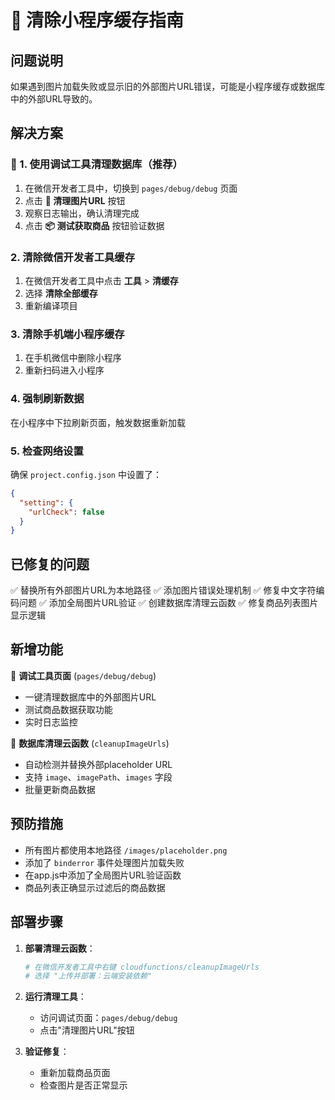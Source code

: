 # 🧹 清除小程序缓存指南

## 问题说明
如果遇到图片加载失败或显示旧的外部图片URL错误，可能是小程序缓存或数据库中的外部URL导致的。

## 解决方案

### 🔧 1. 使用调试工具清理数据库（推荐）
1. 在微信开发者工具中，切换到 `pages/debug/debug` 页面
2. 点击 **🧹 清理图片URL** 按钮
3. 观察日志输出，确认清理完成
4. 点击 **📦 测试获取商品** 按钮验证数据

### 2. 清除微信开发者工具缓存
1. 在微信开发者工具中点击 **工具** > **清缓存**
2. 选择 **清除全部缓存**
3. 重新编译项目

### 3. 清除手机端小程序缓存
1. 在手机微信中删除小程序
2. 重新扫码进入小程序

### 4. 强制刷新数据
在小程序中下拉刷新页面，触发数据重新加载

### 5. 检查网络设置
确保 `project.config.json` 中设置了：
```json
{
  "setting": {
    "urlCheck": false
  }
}
```

## 已修复的问题

✅ 替换所有外部图片URL为本地路径
✅ 添加图片错误处理机制
✅ 修复中文字符编码问题
✅ 添加全局图片URL验证
✅ 创建数据库清理云函数
✅ 修复商品列表图片显示逻辑

## 新增功能

🔧 **调试工具页面** (`pages/debug/debug`)
- 一键清理数据库中的外部图片URL
- 测试商品数据获取功能
- 实时日志监控

🧹 **数据库清理云函数** (`cleanupImageUrls`)
- 自动检测并替换外部placeholder URL
- 支持 `image`、`imagePath`、`images` 字段
- 批量更新商品数据

## 预防措施

- 所有图片都使用本地路径 `/images/placeholder.png`
- 添加了 `binderror` 事件处理图片加载失败
- 在app.js中添加了全局图片URL验证函数
- 商品列表正确显示过滤后的商品数据

## 部署步骤

1. **部署清理云函数**：
   ```bash
   # 在微信开发者工具中右键 cloudfunctions/cleanupImageUrls
   # 选择 "上传并部署：云端安装依赖"
   ```

2. **运行清理工具**：
   - 访问调试页面：`pages/debug/debug`
   - 点击"清理图片URL"按钮

3. **验证修复**：
   - 重新加载商品页面
   - 检查图片是否正常显示 
